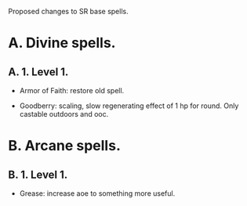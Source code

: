 Proposed changes to SR base spells.

# A. Divine spells.

## A. 1. Level 1.

* Armor of Faith: restore old spell.

* Goodberry: scaling, slow regenerating effect of 1 hp for round. Only castable outdoors and ooc.

# B. Arcane spells.

## B. 1. Level 1.

* Grease: increase aoe to something more useful.
